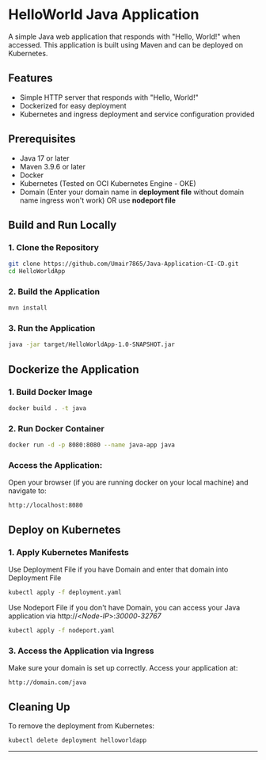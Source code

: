 # HelloWorld Java Application

A simple Java web application that responds with "Hello, World!" when accessed. This application is built using Maven and can be deployed on Kubernetes.

## Features
- Simple HTTP server that responds with "Hello, World!"
- Dockerized for easy deployment
- Kubernetes and ingress deployment and service configuration provided

## Prerequisites
- Java 17 or later
- Maven 3.9.6 or later
- Docker
- Kubernetes (Tested on OCI Kubernetes Engine - OKE)
- Domain (Enter your domain name in **deployment file** without domain name ingress won't work) OR use **nodeport file** 

## Build and Run Locally

### 1. Clone the Repository
```bash
git clone https://github.com/Umair7865/Java-Application-CI-CD.git
cd HelloWorldApp
```

### 2. Build the Application
```bash
mvn install
```

### 3. Run the Application
```bash
java -jar target/HelloWorldApp-1.0-SNAPSHOT.jar
```

## Dockerize the Application

### 1. Build Docker Image
```bash
docker build . -t java
```

### 2. Run Docker Container
```bash
docker run -d -p 8080:8080 --name java-app java
```

### Access the Application:
Open your browser (if you are running docker on your local machine) and navigate to:
```
http://localhost:8080
```

## Deploy on Kubernetes

### 1. Apply Kubernetes Manifests
Use Deployment File if you have Domain and enter that domain into Deployment File 
```bash
kubectl apply -f deployment.yaml
```

Use Nodeport File if you don't have Domain, you can access your Java application via http://<_Node-IP_>:_30000_-_32767_ 
```bash
kubectl apply -f nodeport.yaml
```

### 3. Access the Application via Ingress
Make sure your domain is set up correctly. Access your application at:
```
http://domain.com/java
```

## Cleaning Up
To remove the deployment from Kubernetes:
```bash
kubectl delete deployment helloworldapp
```

---
